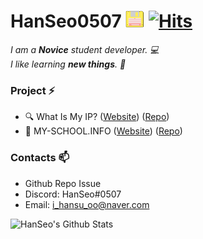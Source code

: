 # HanSeo0507&nbsp;<img src="https://github.com/HanSeo0507/HanSeo0507/blob/master/floppy%20disk.png" width="30px"> [![Hits](https://hits.seeyoufarm.com/api/count/incr/badge.svg?url=https%3A%2F%2Fgithub.com%2FHanSeo)](https://hits.seeyoufarm.com)

<p>
    <em>
        I am a <b>Novice</b> student developer. 💻</br>
        I like learning <b>new things</b>. 🧮
    </em>
</p>

### Project ⚡

* 🔍 What Is My IP? ([Website](https://ip.hanseo.xyz/)) ([Repo](https://github.com/hanseo0507/what-is-my-ip))
* 📅 MY-SCHOOL.INFO ([Website](https://my-school.info/)) ([Repo](https://github.com/MY-SCHOOL-INFO/MY-SCHOOL.INFO))

### Contacts 📫

* Github Repo Issue
* Discord: HanSeo#0507
* Email: i_hansu_oo@naver.com

![HanSeo's Github Stats](https://github-readme-stats.vercel.app/api?username=HanSeo0507&show_icons=true)
